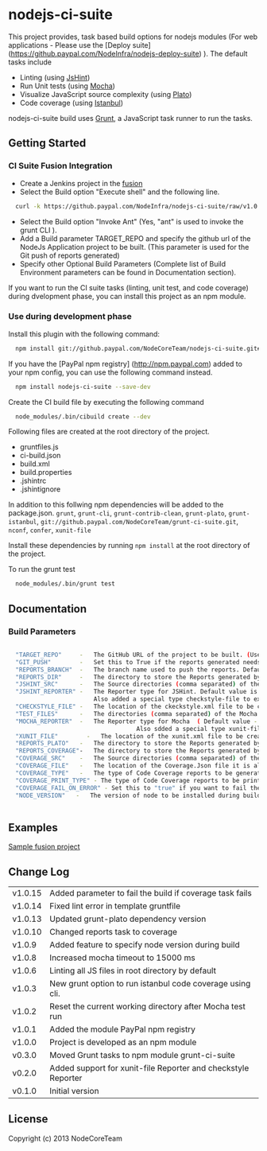 nodejs-ci-suite
===============

This project provides, task based build options for nodejs modules (For web applications - Please use the [Deploy suite] (https://github.paypal.com/NodeInfra/nodejs-deploy-suite) ).
The default tasks include

- Linting (using [JsHint](http://jshint.com/))
- Run Unit tests (using [Mocha](http://visionmedia.github.com/mocha/))
- Visualize JavaScript source complexity (using [Plato](https://github.com/jsoverson/plato))
- Code coverage (using [Istanbul](https://github.com/yahoo/istanbul))

nodejs-ci-suite build uses [Grunt](http://gruntjs.com/), a JavaScript task runner to run the tasks.

## Getting Started

### CI Suite Fusion Integration
- Create a Jenkins project in the [fusion](https://fusion.paypal.com/jenkins/) 
- Select the Build option "Execute shell" and the following line.

```bash
  curl -k https://github.paypal.com/NodeInfra/nodejs-ci-suite/raw/v1.0.0/ci-init.sh | sh  
```
- Select the Build option "Invoke Ant" (Yes, "ant" is used to invoke the grunt CLI ).
- Add a Build parameter TARGET_REPO and specify the github url of the NodeJs Application project to be built. (This parameter is used for the Git push of reports generated)
- Specify other Optional Build Parameters (Complete list of Build Environment parameters can be found in Documentation section).


If you want to run the CI suite tasks (linting, unit test, and code coverage) during dvelopment phase, you can install this project as an npm module.
### Use during development phase

Install this plugin with the following command:

```bash
  npm install git://github.paypal.com/NodeCoreTeam/nodejs-ci-suite.git#v1.0.0 --save-dev
```

If you have the [PayPal npm registry] (http://npm.paypal.com) added to your npm config, you can use the following command instead.
```bash
  npm install nodejs-ci-suite --save-dev
```

Create the CI build file by executing the following command

```bash
  node_modules/.bin/cibuild create --dev
```
Following files are created at the root directory of the project.
- gruntfiles.js
- ci-build.json
- build.xml
- build.properties
- .jshintrc
- .jshintignore

In addition to this follwing npm dependencies will be added to the package.json. 
  `grunt`, `grunt-cli`, `grunt-contrib-clean`, `grunt-plato`, `grunt-istanbul`, `git://github.paypal.com/NodeCoreTeam/grunt-ci-suite.git`, `nconf`, `confer`, `xunit-file`

Install these dependencies by running `npm install` at the root directory of the project.

To run the grunt test
```bash
  node_modules/.bin/grunt test
```

## Documentation
### Build Parameters

```bash

  "TARGET_REPO"     -   The GitHub URL of the project to be built. (Used for the Git push of reports generated)
  "GIT_PUSH"        -   Set this to True if the reports generated needs to be pushed back to the GitHub. Default value is false. 
  "REPORTS_BRANCH"  -   The branch name used to push the reports. Default value is "gh-pages".
  "REPORTS_DIR"     -   The directory to store the Reports generated by Plato and Istanbul code coverage tool  ( Default value "gh-pages")
  "JSHINT_SRC"      -   The Source directories (comma separated) of the JS files to be Linted  ( Default value - "Gruntfile.js, ./../Gruntfile.js, controller/**/*.js, lib/**/*.js, *.js")
  "JSHINT_REPORTER"	- 	The Reporter type for JSHint. Default value is "default"- This is the default reoprter function of JsHint. Supports other reporters checkstyle and jslint.
                        Also added a special type checkstyle-file to export the checkstyle reoprt to a file. Helpful for Jeckins Integration.
  "CHECKSTYLE_FILE"	- 	The location of the ckeckstyle.xml file to be created.
  "TEST_FILES"      -   The directories (comma separated) of the Mocha Unit test files to be executed  ( Default value -  "test/**/*.js")
  "MOCHA_REPORTER"  -   The Reporter type for Mocha  ( Default value - "spec")
						            Also sdded a special type xunit-file to export the xunit reoprt to s file. Helpful for Jeckins Integration.
  "XUNIT_FILE"		  -	  The location of the xunit.xml file to be created.
  "REPORTS_PLATO"   -   The directory to store the Reports generated by Plato  ( Default value - "gh-pages/plato")
  "REPORTS_COVERAGE"-   The directory to store the Reports generated by Istanbul code coverage tool  ( Default value - "gh-pages/coverage")
  "COVERAGE_SRC"    -   The Source directories (comma separated) of the JS files to be tested for Code coverage  ( Default value -  "controller/**/*.js, lib/**/*.js")
  "COVERAGE_FILE"   -   The location of the Coverage.Json file it is already available  ( Default value - "gh-pages/coverage/**/*.json")
  "COVERAGE_TYPE"   -   The type of Code Coverage reports to be generated ( Default value -  "lcov")
  "COVERAGE_PRINT_TYPE" - The type of Code Coverage reports to be printed on the Console ( Default value -  "both")
  "COVERAGE_FAIL_ON_ERROR" - Set this to "true" if you want to fail the build if the coverage task fails (Default value - "false")
  "NODE_VERSION"   -   The version of node to be installed during build
 
```
## Examples
[Sample fusion project ](https://fusion.paypal.com/jenkins/view/NodeCoreTeam-CI/job/node-cdb-CI/)


## Change Log

<table>
<tr><td>v1.0.15</td><td>Added parameter to fail the build if coverage task fails</td></tr>
<tr><td>v1.0.14</td><td>Fixed lint error in template gruntfile</td></tr>
<tr><td>v1.0.13</td><td>Updated grunt-plato dependency version</td></tr>
<tr><td>v1.0.10</td><td>Changed reports task to coverage</td></tr>
<tr><td>v1.0.9</td><td>Added feature to specify node version during build</td></tr>
<tr><td>v1.0.8</td><td>Increased mocha timeout to 15000 ms</td></tr>
<tr><td>v1.0.6</td><td>Linting all JS files in root directory by default</td></tr>
<tr><td>v1.0.3</td><td>New grunt option to run istanbul code coverage using cli.</td></tr>
<tr><td>v1.0.2</td><td>Reset the current working directory after Mocha test run</td></tr>
<tr><td>v1.0.1</td><td>Added the module PayPal npm registry</td></tr>
<tr><td>v1.0.0</td><td>Project is developed as an npm module</td></tr>
<tr><td>v0.3.0</td><td>Moved Grunt tasks to npm module grunt-ci-suite</td></tr>
<tr><td>v0.2.0</td><td>Added support for xunit-file Reporter and checkstyle Reporter</td></tr>
<tr><td>v0.1.0</td><td>Initial version</td></tr>
<table>

## License
Copyright (c) 2013 NodeCoreTeam  

